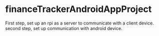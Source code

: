 # financeTrackerAndroidAppProject

First step, set up an rpi as a server to communicate with a client device.
second step, set up communication with android device.
